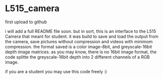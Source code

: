 # L515_camera
first upload to github

i will add a full README file soon. but in sort, this is an interface to the L515 Camera that meant for student.
it was build to save and load the output from the camera, save pictures without compression and videos with minimom compression.
the format saved is a color image-8bit, and greyscale-16bit depth image matrices. as you may know, there is no 16bit image format, the code splitte the greyscale-16bit depth into 2 different channels of a RGB image.

if you are a student you may use this code freely :)

